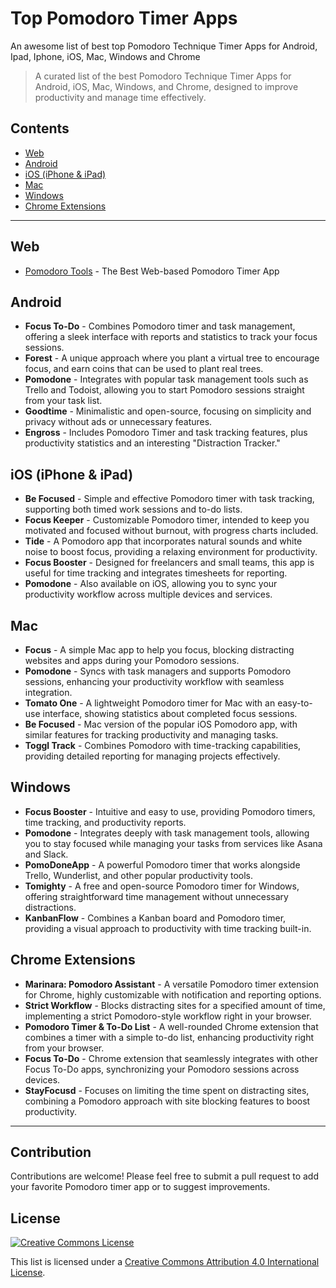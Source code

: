 Top Pomodoro Timer Apps
========================

An awesome list of best top Pomodoro Technique Timer Apps for Android, Ipad, Iphone, iOS, Mac, Windows and Chrome

> A curated list of the best Pomodoro Technique Timer Apps for Android, iOS, Mac, Windows, and Chrome, designed to improve productivity and manage time effectively.

Contents
--------

- [Web](#web)
- [Android](#android)
- [iOS (iPhone & iPad)](#ios-iphone--ipad)
- [Mac](#mac)
- [Windows](#windows)
- [Chrome Extensions](#chrome-extensions)

---

Web
----

- [Pomodoro Tools](https://pomodoro.tools) - The Best Web-based Pomodoro Timer App

Android
--------

- **Focus To-Do** - Combines Pomodoro timer and task management, offering a sleek interface with reports and statistics to track your focus sessions.
- **Forest** - A unique approach where you plant a virtual tree to encourage focus, and earn coins that can be used to plant real trees.
- **Pomodone** - Integrates with popular task management tools such as Trello and Todoist, allowing you to start Pomodoro sessions straight from your task list.
- **Goodtime** - Minimalistic and open-source, focusing on simplicity and privacy without ads or unnecessary features.
- **Engross** - Includes Pomodoro Timer and task tracking features, plus productivity statistics and an interesting "Distraction Tracker."

iOS (iPhone & iPad)
--------------------

- **Be Focused** - Simple and effective Pomodoro timer with task tracking, supporting both timed work sessions and to-do lists.
- **Focus Keeper** - Customizable Pomodoro timer, intended to keep you motivated and focused without burnout, with progress charts included.
- **Tide** - A Pomodoro app that incorporates natural sounds and white noise to boost focus, providing a relaxing environment for productivity.
- **Focus Booster** - Designed for freelancers and small teams, this app is useful for time tracking and integrates timesheets for reporting.
- **Pomodone** - Also available on iOS, allowing you to sync your productivity workflow across multiple devices and services.

Mac
----

- **Focus** - A simple Mac app to help you focus, blocking distracting websites and apps during your Pomodoro sessions.
- **Pomodone** - Syncs with task managers and supports Pomodoro sessions, enhancing your productivity workflow with seamless integration.
- **Tomato One** - A lightweight Pomodoro timer for Mac with an easy-to-use interface, showing statistics about completed focus sessions.
- **Be Focused** - Mac version of the popular iOS Pomodoro app, with similar features for tracking productivity and managing tasks.
- **Toggl Track** - Combines Pomodoro with time-tracking capabilities, providing detailed reporting for managing projects effectively.

Windows
--------

- **Focus Booster** - Intuitive and easy to use, providing Pomodoro timers, time tracking, and productivity reports.
- **Pomodone** - Integrates deeply with task management tools, allowing you to stay focused while managing your tasks from services like Asana and Slack.
- **PomoDoneApp** - A powerful Pomodoro timer that works alongside Trello, Wunderlist, and other popular productivity tools.
- **Tomighty** - A free and open-source Pomodoro timer for Windows, offering straightforward time management without unnecessary distractions.
- **KanbanFlow** - Combines a Kanban board and Pomodoro timer, providing a visual approach to productivity with time tracking built-in.

Chrome Extensions
------------------

- **Marinara: Pomodoro Assistant** - A versatile Pomodoro timer extension for Chrome, highly customizable with notification and reporting options.
- **Strict Workflow** - Blocks distracting sites for a specified amount of time, implementing a strict Pomodoro-style workflow right in your browser.
- **Pomodoro Timer & To-Do List** - A well-rounded Chrome extension that combines a timer with a simple to-do list, enhancing productivity right from your browser.
- **Focus To-Do** - Chrome extension that seamlessly integrates with other Focus To-Do apps, synchronizing your Pomodoro sessions across devices.
- **StayFocusd** - Focuses on limiting the time spent on distracting sites, combining a Pomodoro approach with site blocking features to boost productivity.

---

Contribution
-------------

Contributions are welcome! Please feel free to submit a pull request to add your favorite Pomodoro timer app or to suggest improvements.

License
--------

[![Creative Commons License](https://i.creativecommons.org/l/by/4.0/88x31.png)](http://creativecommons.org/licenses/by/4.0/)

This list is licensed under a [Creative Commons Attribution 4.0 International License](http://creativecommons.org/licenses/by/4.0/).
